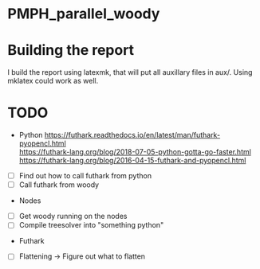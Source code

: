 # PMPH_parallel_woody

# Building the report
I build the report using latexmk, that will put all auxillary files in aux/. 
Using mklatex could work as well.

# TODO
* Python
https://futhark.readthedocs.io/en/latest/man/futhark-pyopencl.html  
https://futhark-lang.org/blog/2018-07-05-python-gotta-go-faster.html  
https://futhark-lang.org/blog/2016-04-15-futhark-and-pyopencl.html  
- [ ] Find out how to call futhark from python
- [ ] Call futhark from woody
* Nodes
- [ ] Get woody running on the nodes
- [ ] Compile treesolver into "something python"
* Futhark
- [ ] Flattening -> Figure out what to flatten
